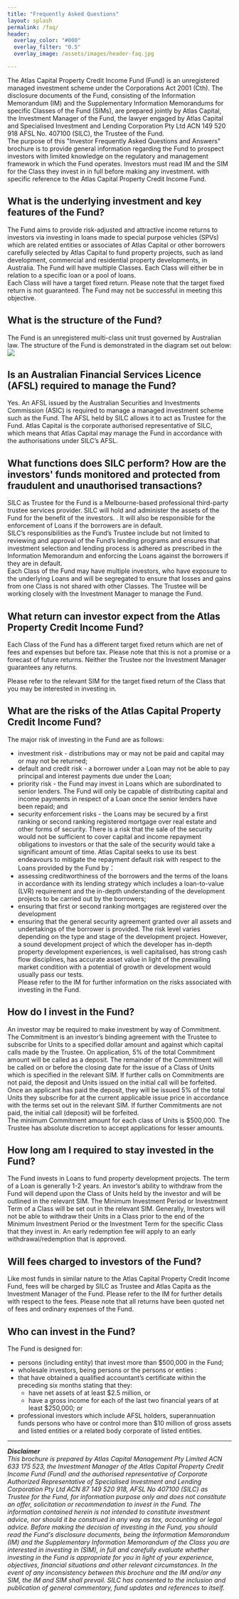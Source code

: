 ```yaml
---
title: "Frequently Asked Questions"
layout: splash
permalink: /faq/
header:
  overlay_color: "#000"
  overlay_filter: "0.5"
  overlay_image: /assets/images/header-faq.jpg

---
```


The Atlas Capital Property Credit Income Fund (Fund) is an unregistered managed investment scheme under the Corporations Act 2001 (Cth).  The disclosure documents of the Fund, consisting of the Information Memorandum (IM) and the Supplementary Information Memorandums for specific Classes of the Fund (SIMs), are prepared jointly by Atlas Capital, the Investment Manager of the Fund, the lawyer engaged by Atlas Capital and Specialised Investment and Lending Corporation Pty Ltd ACN 149 520 918 AFSL No. 407100 (SILC), the Trustee of the Fund.  
The purpose of this "Investor Frequently Asked Questions and Answers" brochure is to provide general information regarding the Fund to prospect investors with limited knowledge on the regulatory and management framework in which the Fund operates. Investors must read IM and the SIM for the Class they invest in in full before making any investment. with specific reference to the Atlas Capital Property Credit Income Fund. 

## What is the underlying investment and key features of the Fund?
The Fund aims to provide risk-adjusted and attractive income returns to investors via investing in loans made to special purpose vehicles (SPVs) which are related entities or associates of Atlas Capital or other borrowers carefully selected by Atlas Capital to fund property projects, such as land development, commercial and residential property developments, in Australia. The Fund will have multiple Classes. Each Class will either be in relation to a specific loan or a pool of loans.  
Each Class will have a target fixed return. Please note that the target fixed return is not guaranteed. The Fund may not be successful in meeting this objective.

## What is the structure of the Fund?
The Fund is an unregistered multi-class unit trust governed by Australian law. The structure of the Fund is demonstrated in the diagram set out below:  
![](/assets/images/structure_en.png)

## Is an Australian Financial Services Licence (AFSL) required to manage the Fund?
Yes.  An AFSL issued by the Australian Securities and Investments Commission (ASIC) is required to manage a managed investment scheme such as the Fund. The AFSL held by SILC allows it to act as Trustee for the Fund. Atlas Capital is the corporate authorised representative of SILC, which means that Atlas Capital may manage the Fund in accordance with the authorisations under SILC’s AFSL.

## What functions does SILC perform? How are the investors' funds monitored and protected from fraudulent and unauthorised transactions? 
SILC as Trustee for the Fund is a Melbourne-based professional third-party trustee services provider. SILC will hold and administer the assets of the Fund for the benefit of the investors. . It will also be responsible for the enforcement of Loans if the borrowers are in default.  
SILC’s responsibilities as the Fund’s Trustee include but not limited to reviewing and approval of the Fund’s lending programs and ensures that investment selection and lending process is adhered as prescribed in the Information Memorandum and enforcing the Loans against the borrowers if they are in default.  
Each Class of the Fund may have multiple investors, who have exposure to the underlying Loans and will be segregated to ensure that losses and gains from one Class is not shared with other Classes.  The Trustee will be working closely with the Investment Manager to manage the Fund.

## What return can investor expect from the Atlas Property Credit Income Fund?
Each Class of the Fund has a different target fixed return which are net of fees and expenses but before tax. Please note that this is not a promise or a forecast of future returns. Neither the Trustee nor the Investment Manager guarantees any returns.   

Please refer to the relevant SIM for the target fixed return of the Class that you may be interested in investing in.

## What are the risks of the Atlas Capital Property Credit Income Fund?
The major risk of investing in the Fund are as follows: 
- investment risk - distributions may or may not be paid and capital may or may not be returned;
- default and credit risk - a borrower under a Loan may not be able to pay principal and interest payments due under the Loan;
- priority risk - the Fund may invest in Loans which are subordinated to senior lenders.  The Fund will only be capable of distributing capital and income payments in respect of a Loan once the senior lenders have been repaid; and
- security enforcement risks - the Loans may be secured by a first ranking or second ranking registered mortgage over real estate and other forms of security.  There is a risk that the sale of the security would not be sufficient to cover capital and income repayment obligations to investors or that the sale of the security would take a significant amount of time. 
Atlas Capital seeks to use its best endeavours to mitigate the repayment default risk with respect to the Loans provided by the Fund by：
- assessing creditworthiness of the borrowers and the terms of the loans in accordance with its lending strategy which includes a loan-to-value (LVR) requirement and the in-depth understanding of the development projects to be carried out by the borrowers; 
- ensuring that first or second ranking mortgages are registered over the development 
- ensuring that the general security agreement granted over all assets and undertakings of the borrower is provided. 
The risk level varies depending on the type and stage of the development project. However, a sound development project of which the developer has in-depth property development experiences, is well capitalised, has strong cash flow disciplines, has accurate asset value in light of the prevailing market condition with a potential of growth or development would usually pass our tests.   
Please refer to the IM for further information on the risks associated with investing in the Fund.

## How do I invest in the Fund?
An investor may be required to make investment by way of Commitment. The Commitment is an investor’s binding agreement with the Trustee to subscribe for Units to a specified dollar amount and against which capital calls made by the Trustee. On application, 5% of the total Commitment amount will be called as a deposit. The remainder of the Commitment will be called on or before the closing date for the issue of a Class of Units which is specified in the relevant SIM. If further calls on Commitments are not paid, the deposit and Units issued on the initial call will be forfeited.  
Once an applicant has paid the deposit, they will be issued 5% of the total Units they subscribe for at the current applicable issue price in accordance with the terms set out in the relevant SIM. If further Commitments are not paid, the initial call (deposit) will be forfeited.  
The minimum Commitment amount for each class of Units is $500,000.  The Trustee has absolute discretion to accept applications for lesser amounts.

## How long am I required to stay invested in the Fund?
The Fund invests in Loans to fund property development projects. The term of a Loan is generally 1-2 years. An investor’s ability to withdraw from the Fund will depend upon the Class of Units held by the investor and will be outlined in the relevant SIM. The Minimum Investment Period or Investment Term of a Class will be set out in the relevant SIM. Generally, Investors will not be able to withdraw their Units in a Class prior to the end of the Minimum Investment Period or the Investment Term for the specific Class that they invest in.  An early redemption fee will apply to an early withdrawal/redemption that is approved.

## Will fees charged to investors of the Fund?
Like most funds in similar nature to the Atlas Capital Property Credit Income Fund, fees will be charged by SILC as Trustee and Atlas Capita as the Investment Manager of the Fund. Please refer to the IM for further details with respect to the fees. Please note that all returns have been quoted net of fees and ordinary expenses of the Fund.

## Who can invest in the Fund? 
The Fund is designed for:
- persons (including entity) that invest more than $500,000 in the Fund; 
- wholesale investors, being persons or the persons or enties : 
- that have obtained a qualified accountant’s certificate within the preceding six months stating that they:
  - have net assets of at least $2.5 million, or
  - have a gross income for each of the last two financial years of at least $250,000; or 
- professional investors which include AFSL holders, superannuation funds persons who have or control more than $10 million of gross assets and listed entities or a related body corporate of listed entities. 

***
***Disclaimer***  
*This brochure is prepared by Atlas Capital Management Pty Limited ACN  633 175 523, the Investment Manager of the Atlas Capital Property Credit Income Fund (Fund) and the authorised representative of Corporate Authorized Representative of Specialised Investment and Lending Corporation Pty Ltd ACN 87 149 520 918, AFSL No 407100 (SILC) as Trustee for the Fund, for information purpose only and does not constitute an offer, solicitation or recommendation to invest in the Fund. The information contained herein is not intended to constitute investment advice, nor should it be construed in any way as tax, accounting or legal advice.  Before making the decision of investing in the Fund, you should read the Fund's disclosure documents, being the Information Memorandum (IM) and the Supplementary Information Memorandum of the Class you are interested in investing in (SIM), in full and carefully evaluate whether investing in the Fund is appropriate for you in light of your experience, objectives, financial situations and other relevant circumstances. In the event of any inconsistency between this brochure and the IM and/or any SIM, the IM and SIM shall prevail.  SILC has consented to the inclusion and publication of general commentary, fund updates and references to itself.* 
